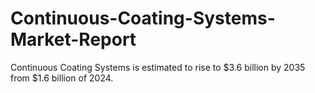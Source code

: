 # Continuous-Coating-Systems-Market-Report
Continuous Coating Systems is estimated to rise to $3.6 billion by 2035 from $1.6 billion of 2024.
